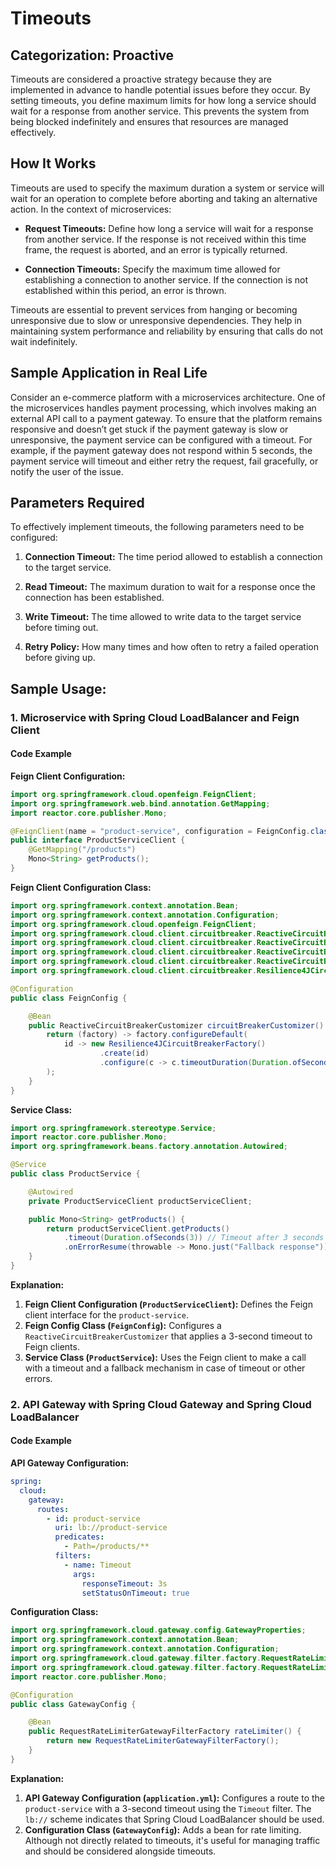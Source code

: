 # Timeouts

## Categorization: Proactive
Timeouts are considered a proactive strategy because they are implemented in advance to handle potential issues before they occur. By setting timeouts, you define maximum limits for how long a service should wait for a response from another service. This prevents the system from being blocked indefinitely and ensures that resources are managed effectively.

## How It Works

Timeouts are used to specify the maximum duration a system or service will wait for an operation to complete before aborting and taking an alternative action. In the context of microservices:

- **Request Timeouts:** Define how long a service will wait for a response from another service. If the response is not received within this time frame, the request is aborted, and an error is typically returned.
  
- **Connection Timeouts:** Specify the maximum time allowed for establishing a connection to another service. If the connection is not established within this period, an error is thrown.

Timeouts are essential to prevent services from hanging or becoming unresponsive due to slow or unresponsive dependencies. They help in maintaining system performance and reliability by ensuring that calls do not wait indefinitely.

## Sample Application in Real Life

Consider an e-commerce platform with a microservices architecture. One of the microservices handles payment processing, which involves making an external API call to a payment gateway. To ensure that the platform remains responsive and doesn’t get stuck if the payment gateway is slow or unresponsive, the payment service can be configured with a timeout. For example, if the payment gateway does not respond within 5 seconds, the payment service will timeout and either retry the request, fail gracefully, or notify the user of the issue.

## Parameters Required

To effectively implement timeouts, the following parameters need to be configured:

1. **Connection Timeout:** The time period allowed to establish a connection to the target service.
   
2. **Read Timeout:** The maximum duration to wait for a response once the connection has been established.
   
3. **Write Timeout:** The time allowed to write data to the target service before timing out.
   
4. **Retry Policy:** How many times and how often to retry a failed operation before giving up.

## Sample Usage:

### 1. Microservice with Spring Cloud LoadBalancer and Feign Client

#### Code Example

**Feign Client Configuration:**

```java
import org.springframework.cloud.openfeign.FeignClient;
import org.springframework.web.bind.annotation.GetMapping;
import reactor.core.publisher.Mono;

@FeignClient(name = "product-service", configuration = FeignConfig.class)
public interface ProductServiceClient {
    @GetMapping("/products")
    Mono<String> getProducts();
}
```

**Feign Client Configuration Class:**

```java
import org.springframework.context.annotation.Bean;
import org.springframework.context.annotation.Configuration;
import org.springframework.cloud.openfeign.FeignClient;
import org.springframework.cloud.client.circuitbreaker.ReactiveCircuitBreaker;
import org.springframework.cloud.client.circuitbreaker.ReactiveCircuitBreakerFactory;
import org.springframework.cloud.client.circuitbreaker.ReactiveCircuitBreakerRegistry;
import org.springframework.cloud.client.circuitbreaker.ReactiveCircuitBreakerCustomizer;
import org.springframework.cloud.client.circuitbreaker.Resilience4JCircuitBreakerFactory;

@Configuration
public class FeignConfig {

    @Bean
    public ReactiveCircuitBreakerCustomizer circuitBreakerCustomizer() {
        return (factory) -> factory.configureDefault(
            id -> new Resilience4JCircuitBreakerFactory()
                    .create(id)
                    .configure(c -> c.timeoutDuration(Duration.ofSeconds(3))) // 3 seconds timeout
        );
    }
}
```

**Service Class:**

```java
import org.springframework.stereotype.Service;
import reactor.core.publisher.Mono;
import org.springframework.beans.factory.annotation.Autowired;

@Service
public class ProductService {

    @Autowired
    private ProductServiceClient productServiceClient;

    public Mono<String> getProducts() {
        return productServiceClient.getProducts()
            .timeout(Duration.ofSeconds(3)) // Timeout after 3 seconds
            .onErrorResume(throwable -> Mono.just("Fallback response"));
    }
}
```

**Explanation:**

1. **Feign Client Configuration (`ProductServiceClient`):** Defines the Feign client interface for the `product-service`.
2. **Feign Config Class (`FeignConfig`):** Configures a `ReactiveCircuitBreakerCustomizer` that applies a 3-second timeout to Feign clients.
3. **Service Class (`ProductService`):** Uses the Feign client to make a call with a timeout and a fallback mechanism in case of timeout or other errors.

### 2. API Gateway with Spring Cloud Gateway and Spring Cloud LoadBalancer

#### Code Example

**API Gateway Configuration:**

```yaml
spring:
  cloud:
    gateway:
      routes:
        - id: product-service
          uri: lb://product-service
          predicates:
            - Path=/products/**
          filters:
            - name: Timeout
              args:
                responseTimeout: 3s
                setStatusOnTimeout: true
```

**Configuration Class:**

```java
import org.springframework.cloud.gateway.config.GatewayProperties;
import org.springframework.context.annotation.Bean;
import org.springframework.context.annotation.Configuration;
import org.springframework.cloud.gateway.filter.factory.RequestRateLimiterGatewayFilterFactory;
import org.springframework.cloud.gateway.filter.factory.RequestRateLimiterGatewayFilterFactory.Config;
import reactor.core.publisher.Mono;

@Configuration
public class GatewayConfig {

    @Bean
    public RequestRateLimiterGatewayFilterFactory rateLimiter() {
        return new RequestRateLimiterGatewayFilterFactory();
    }
}
```

**Explanation:**

1. **API Gateway Configuration (`application.yml`):** Configures a route to the `product-service` with a 3-second timeout using the `Timeout` filter. The `lb://` scheme indicates that Spring Cloud LoadBalancer should be used.
2. **Configuration Class (`GatewayConfig`):** Adds a bean for rate limiting. Although not directly related to timeouts, it's useful for managing traffic and should be considered alongside timeouts.